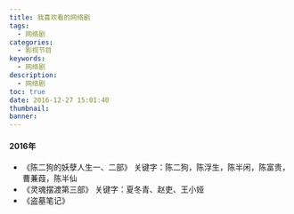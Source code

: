 ```yaml
---
title: 我喜欢看的网络剧
tags:
  - 网络剧
categories:
  - 影视节目
keywords:
  - 网络剧
description:
  - 网络剧
toc: true
date: 2016-12-27 15:01:40
thumbnail:
banner:
---
```


#### 2016年
* 《陈二狗的妖孽人生一、二部》
关键字：陈二狗，陈浮生，陈半闲，陈富贵，曹蒹葭，陈半仙
* 《灵魂摆渡第三部》
关键字：夏冬青、赵吏、王小娅
* 《盗墓笔记》